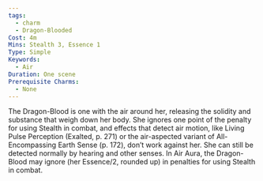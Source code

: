 ```yaml
---
tags:
  - charm
  - Dragon-Blooded
Cost: 4m
Mins: Stealth 3, Essence 1
Type: Simple
Keywords:
  - Air
Duration: One scene
Prerequisite Charms:
  - None
---
```

The Dragon-Blood is one with the air around her, releasing the solidity and substance that weigh down her body. She ignores one point of the penalty for using Stealth in combat, and effects that detect air motion, like Living Pulse Perception (Exalted, p. 271) or the air-aspected variant of All-Encompassing Earth Sense (p. 172), don’t work against her. She can still be detected normally by hearing and other senses. In Air Aura, the Dragon-Blood may ignore (her Essence/2, rounded up) in penalties for using Stealth in combat.